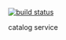 [![build status](http://gitlab.zotona.com/dclou/demo/catalog/badges/master/build.svg)](http://gitlab.zotona.com/dclou/demo/catalog/commits/master)

catalog service